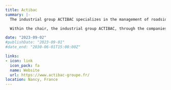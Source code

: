 ```yaml
---
title: Actibac
summary: |-
  The industrial group ACTIBAC specializes in the management of roadside. Its mission is to ensure road safety, develop and enhance the territory under the best qualitative, social, and economic conditions. Its actions are expressed both in France and internationally through innovative solutions delivered by dedicated specialist teams.

  Within the chair, the industrial group ACTIBAC, through the companies NOREMAT and ACCOPILOT, contributes to technological development for data acquisition, studies of emerging bioeconomy sectors, and experiments in the territory.

date: "2023-09-02"
#publishDate: "2023-09-01"
#date_end: "2030-06-01T15:00:00Z"

links:
- icon: link
  icon_pack: fa
  name: Website
  url: https://www.actibac-groupe.fr/
location: Nancy, France
---
```





